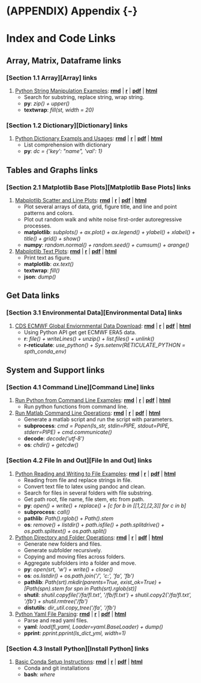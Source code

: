 # (APPENDIX) Appendix {-}

# Index and Code Links

## Array, Matrix, Dataframe links

### [Section 1.1 Array][Array] links

1. [Python String Manipulation Examples](https://fanwangecon.github.io/pyfan/vig/amto/array/htmlpdfr/fp_ary_string.html): [**rmd**](https://github.com/FanWangEcon/pyfan/blob/master/vig/amto/array//fp_ary_string.Rmd) \| [**r**](https://github.com/FanWangEcon/pyfan/blob/master/vig/amto/array/htmlpdfr/fp_ary_string.R) \| [**pdf**](https://github.com/FanWangEcon/pyfan/blob/master/vig/amto/array/htmlpdfr/fp_ary_string.pdf) \| [**html**](https://fanwangecon.github.io/pyfan/vig/amto/array/htmlpdfr/fp_ary_string.html)
	+ Search for substring, replace string, wrap string.
	+ **py**: *zip() + upper()*
	+ **textwrap**: *fill(st, width = 20)*

### [Section 1.2 Dictionary][Dictionary] links

1. [Python Dictionary Exampls and Usages](https://fanwangecon.github.io/pyfan/vig/amto/dict/htmlpdfr/fp_dict.html): [**rmd**](https://github.com/FanWangEcon/pyfan/blob/master/vig/amto/dict//fp_dict.Rmd) \| [**r**](https://github.com/FanWangEcon/pyfan/blob/master/vig/amto/dict/htmlpdfr/fp_dict.R) \| [**pdf**](https://github.com/FanWangEcon/pyfan/blob/master/vig/amto/dict/htmlpdfr/fp_dict.pdf) \| [**html**](https://fanwangecon.github.io/pyfan/vig/amto/dict/htmlpdfr/fp_dict.html)
	+ List comprehension with dictionary
	+ **py**: *dc = {'key': "name", 'val': 1}*

## Tables and Graphs links

### [Section 2.1 Matplotlib Base Plots][Matplotlib Base Plots] links

1. [Mabplotlib Scatter and Line Plots](https://fanwangecon.github.io/pyfan/vig/tabgraph/baseplot/htmlpdfr/fp_plot_base.html): [**rmd**](https://github.com/FanWangEcon/pyfan/blob/master/vig/tabgraph/baseplot//fp_plot_base.Rmd) \| [**r**](https://github.com/FanWangEcon/pyfan/blob/master/vig/tabgraph/baseplot/htmlpdfr/fp_plot_base.R) \| [**pdf**](https://github.com/FanWangEcon/pyfan/blob/master/vig/tabgraph/baseplot/htmlpdfr/fp_plot_base.pdf) \| [**html**](https://fanwangecon.github.io/pyfan/vig/tabgraph/baseplot/htmlpdfr/fp_plot_base.html)
	+ Plot several arrays of data, grid, figure title, and line and point patterns and colors.
	+ Plot out random walk and white noise first-order autoregressive processes.
	+ **matplotlib**: *subplots() + ax.plot() + ax.legend() + ylabel() + xlabel() + title() + grid() + show()*
	+ **numpy**: *random.normal() + random.seed() + cumsum() + arange()*
2. [Mabplotlib Text Plots](https://fanwangecon.github.io/pyfan/vig/tabgraph/baseplot/htmlpdfr/fp_plot_text.html): [**rmd**](https://github.com/FanWangEcon/pyfan/blob/master/vig/tabgraph/baseplot//fp_plot_text.Rmd) \| [**r**](https://github.com/FanWangEcon/pyfan/blob/master/vig/tabgraph/baseplot/htmlpdfr/fp_plot_text.R) \| [**pdf**](https://github.com/FanWangEcon/pyfan/blob/master/vig/tabgraph/baseplot/htmlpdfr/fp_plot_text.pdf) \| [**html**](https://fanwangecon.github.io/pyfan/vig/tabgraph/baseplot/htmlpdfr/fp_plot_text.html)
	+ Print text as figure.
	+ **matplotlib**: *ax.text()*
	+ **textwrap**: *fill()*
	+ **json**: *dump()*

## Get Data links

### [Section 3.1 Environmental Data][Environmental Data] links

1. [CDS ECMWF Global Enviornmental Data Download](https://fanwangecon.github.io/pyfan/vig/getdata/envir/htmlpdfr/fs_ecmwf.html): [**rmd**](https://github.com/FanWangEcon/pyfan/blob/master/vig/getdata/envir//fs_ecmwf.Rmd) \| [**r**](https://github.com/FanWangEcon/pyfan/blob/master/vig/getdata/envir/htmlpdfr/fs_ecmwf.R) \| [**pdf**](https://github.com/FanWangEcon/pyfan/blob/master/vig/getdata/envir/htmlpdfr/fs_ecmwf.pdf) \| [**html**](https://fanwangecon.github.io/pyfan/vig/getdata/envir/htmlpdfr/fs_ecmwf.html)
	+ Using Python API get get ECMWF ERA5 data.
	+ **r**: *file() + writeLines() + unzip() + list.files() + unlink()*
	+ **r-reticulate**: *use_python() + Sys.setenv(RETICULATE_PYTHON = spth_conda_env)*

## System and Support links

### [Section 4.1 Command Line][Command Line] links

1. [Run Python from Command Line Examples](https://fanwangecon.github.io/pyfan/vig/support/system/htmlpdfr/fp_command.html): [**rmd**](https://github.com/FanWangEcon/pyfan/blob/master/vig/support/system//fp_command.Rmd) \| [**r**](https://github.com/FanWangEcon/pyfan/blob/master/vig/support/system/htmlpdfr/fp_command.R) \| [**pdf**](https://github.com/FanWangEcon/pyfan/blob/master/vig/support/system/htmlpdfr/fp_command.pdf) \| [**html**](https://fanwangecon.github.io/pyfan/vig/support/system/htmlpdfr/fp_command.html)
	+ Run python functions from command line.
2. [Run Matlab Command Line Operations](https://fanwangecon.github.io/pyfan/vig/support/system/htmlpdfr/fp_matlab.html): [**rmd**](https://github.com/FanWangEcon/pyfan/blob/master/vig/support/system//fp_matlab.Rmd) \| [**r**](https://github.com/FanWangEcon/pyfan/blob/master/vig/support/system/htmlpdfr/fp_matlab.R) \| [**pdf**](https://github.com/FanWangEcon/pyfan/blob/master/vig/support/system/htmlpdfr/fp_matlab.pdf) \| [**html**](https://fanwangecon.github.io/pyfan/vig/support/system/htmlpdfr/fp_matlab.html)
	+ Generate a matlab script and run the script with parameters.
	+ **subprocess**: *cmd = Popen(ls_str, stdin=PIPE, stdout=PIPE, stderr=PIPE) + cmd.communicate()*
	+ **decode**: *decode('utf-8')*
	+ **os**: *chdir() + getcdw()*

### [Section 4.2 File In and Out][File In and Out] links

1. [Python Reading and Writing to File Examples](https://fanwangecon.github.io/pyfan/vig/support/inout/htmlpdfr/fp_files.html): [**rmd**](https://github.com/FanWangEcon/pyfan/blob/master/vig/support/inout//fp_files.Rmd) \| [**r**](https://github.com/FanWangEcon/pyfan/blob/master/vig/support/inout/htmlpdfr/fp_files.R) \| [**pdf**](https://github.com/FanWangEcon/pyfan/blob/master/vig/support/inout/htmlpdfr/fp_files.pdf) \| [**html**](https://fanwangecon.github.io/pyfan/vig/support/inout/htmlpdfr/fp_files.html)
	+ Reading from file and replace strings in file.
	+ Convert text file to latex using pandoc and clean.
	+ Search for files in several folders with file substring.
	+ Get path root, file name, file stem, etc from path.
	+ **py**: *open() + write() + replace() + [c for b in [[1,2],[2,3]] for c in b]*
	+ **subprocess**: *call()*
	+ **pathlib**: *Path().rglob() + Path().stem*
	+ **os**: *remove() + listdir() + path.isfile() + path.splitdrive() + os.path.splitext() + os.path.split()*
2. [Python Directory and Folder Operations](https://fanwangecon.github.io/pyfan/vig/support/inout/htmlpdfr/fp_folders.html): [**rmd**](https://github.com/FanWangEcon/pyfan/blob/master/vig/support/inout//fp_folders.Rmd) \| [**r**](https://github.com/FanWangEcon/pyfan/blob/master/vig/support/inout/htmlpdfr/fp_folders.R) \| [**pdf**](https://github.com/FanWangEcon/pyfan/blob/master/vig/support/inout/htmlpdfr/fp_folders.pdf) \| [**html**](https://fanwangecon.github.io/pyfan/vig/support/inout/htmlpdfr/fp_folders.html)
	+ Generate new folders and files.
	+ Generate subfolder recursively.
	+ Copying and moving files across folders. 
	+ Aggregate subfolders into a folder and move. 
	+ **py**: *open(srt, 'w') + write() + close()*
	+ **os**: *os.listdir()       + os.path.join('/', 'c:', 'fa', 'fb')*
	+ **pathlib**: *Path(srt).mkdir(parents=True, exist_ok=True) + [Path(spn).stem for spn in Path(srt).rglob(st)]*
	+ **shutil**: *shutil.copyfile('/fa/fl.txt', '/fb/fl.txt') + shutil.copy2('/fa/fl.txt', '/fb') + shutil.rmtree('/fb')*
	+ **distutils**: *dir_util.copy_tree('/fa', '/fb')*
3. [Python Yaml File Parsing](https://fanwangecon.github.io/pyfan/vig/support/inout/htmlpdfr/fp_yaml.html): [**rmd**](https://github.com/FanWangEcon/pyfan/blob/master/vig/support/inout//fp_yaml.Rmd) \| [**r**](https://github.com/FanWangEcon/pyfan/blob/master/vig/support/inout/htmlpdfr/fp_yaml.R) \| [**pdf**](https://github.com/FanWangEcon/pyfan/blob/master/vig/support/inout/htmlpdfr/fp_yaml.pdf) \| [**html**](https://fanwangecon.github.io/pyfan/vig/support/inout/htmlpdfr/fp_yaml.html)
	+ Parse and read yaml files.
	+ **yaml**: *load(fl_yaml, Loader=yaml.BaseLoader)       + dump()*
	+ **pprint**: *pprint.pprint(ls_dict_yml, width=1)*

### [Section 4.3 Install Python][Install Python] links

1. [Basic Conda Setup Instructions](https://fanwangecon.github.io/pyfan/vig/support/install/htmlpdfr/fs_install_basics.html): [**rmd**](https://github.com/FanWangEcon/pyfan/blob/master/vig/support/install//fs_install_basics.Rmd) \| [**r**](https://github.com/FanWangEcon/pyfan/blob/master/vig/support/install/htmlpdfr/fs_install_basics.R) \| [**pdf**](https://github.com/FanWangEcon/pyfan/blob/master/vig/support/install/htmlpdfr/fs_install_basics.pdf) \| [**html**](https://fanwangecon.github.io/pyfan/vig/support/install/htmlpdfr/fs_install_basics.html)
	+ Conda and git installations
	+ **bash**: *where*
